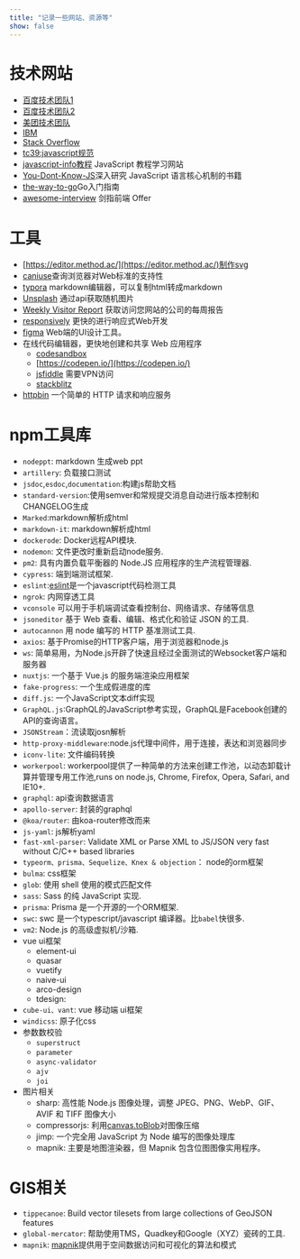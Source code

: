 ```yaml
---
title: "记录一些网站、资源等"
show: false
---
```



# 技术网站

+ [百度技术团队1](http://fex.baidu.com/)
+ [百度技术团队2](https://efe.baidu.com/)
+ [美团技术团队](https://tech.meituan.com/)
+ [IBM](https://www.ibm.com/developerworks/cn/web/)
+ [Stack Overflow](https://stackoverflow.com/)
+ [tc39:javascript规范](https://tc39.es/)
+ [javascript-info教程](https://javascript.info/) JavaScript 教程学习网站
+ [You-Dont-Know-JS](https://github.com/getify/You-Dont-Know-JS)深入研究 JavaScript 语言核心机制的书籍
+ [the-way-to-go](https://github.com/unknwon/the-way-to-go_ZH_CN)Go入门指南
+ [awesome-interview](https://github.com/hzfe/awesome-interview) 剑指前端 Offer

# 工具

+ [https://editor.method.ac/](https://editor.method.ac/)制作svg  
+ [caniuse](https://caniuse.com/)查询浏览器对Web标准的支持性  
+ [typora](https://www.typora.io/) markdown编辑器，可以复制html转成markdown  
+ [Unsplash](https://source.unsplash.com/) 通过api获取随机图片
+ [Weekly Visitor Report](https://clearbit.com/resources/tools/visitor-report) 获取访问您网站的公司的每周报告
+ [responsively](https://responsively.app/) 更快的进行响应式Web开发
+ [figma](https://www.figma.com/) Web端的UI设计工具。
+ 在线代码编辑器，更快地创建和共享 Web 应用程序
  + [codesandbox](https://codesandbox.io/)
  + [https://codepen.io/](https://codepen.io/)
  + [jsfiddle](https://jsfiddle.net/) 需要VPN访问
  + [stackblitz](https://stackblitz.com/)
 + [httpbin](httpbin.org) 一个简单的 HTTP 请求和响应服务

# npm工具库

+ `nodeppt`: markdown 生成web ppt  
+ `artillery`: 负载接口测试  
+ `jsdoc`,`esdoc`,`documentation`:构建js帮助文档  
+ `standard-version`:使用semver和常规提交消息自动进行版本控制和CHANGELOG生成  
+ `Marked`:markdown解析成html  
+ `markdown-it`: markdown解析成html  
+ `dockerode`: Docker远程API模块.
+ `nodemon`: 文件更改时重新启动node服务.
+ `pm2`: 具有内置负载平衡器的 Node.JS 应用程序的生产流程管理器.
+ `cypress`: 端到端测试框架.
+ `eslint`:[eslint](https://eslint.bootcss.com/)是一个javascript代码检测工具  
+ `ngrok`: 内网穿透工具  
+ `vconsole` 可以用于手机端调试查看控制台、网络请求、存储等信息
+ `jsoneditor` 基于 Web 查看、编辑、格式化和验证 JSON 的工具.
+ `autocannon` 用 node 编写的 HTTP 基准测试工具.
+ `axios`: 基于Promise的HTTP客户端，用于浏览器和node.js  
+ `ws`: 简单易用，为Node.js开辟了快速且经过全面测试的Websocket客户端和服务器  
+ `nuxtjs`: 一个基于 Vue.js 的服务端渲染应用框架  
+ `fake-progress`: 一个生成假进度的库  
+ `diff.js`: 一个JavaScript文本diff实现  
+ `GraphQL.js`:GraphQL的JavaScript参考实现，GraphQL是Facebook创建的API的查询语言。  
+ `JSONStream`：流读取josn解析  
+ `http-proxy-middleware`:node.js代理中间件，用于连接，表达和浏览器同步  
+ `iconv-lite`: 文件编码转换  
+ `workerpool`: workerpool提供了一种简单的方法来创建工作池，以动态卸载计算并管理专用工作池,runs on node.js, Chrome, Firefox, Opera, Safari, and IE10+.  
+ `graphql`: api查询数据语言  
+ `apollo-server`: 封装的graphql  
+ `@koa/router`: 由koa-router修改而来  
+ `js-yaml`: js解析yaml  
+ `fast-xml-parser`: Validate XML or Parse XML to JS/JSON very fast without C/C++ based libraries  
+ `typeorm、prisma、Sequelize、Knex & objection`： node的orm框架  
+ `bulma`: css框架
+ `glob`: 使用 shell 使用的模式匹配文件
+ `sass`: Sass 的纯 JavaScript 实现.
+ `prisma`: Prisma 是一个开源的一个ORM框架.
+ `swc`: swc 是一个typescript/javascript 编译器。比`babel`快很多.
+ `vm2`: Node.js 的高级虚拟机/沙箱.
+ vue ui框架  
  + element-ui
  + quasar
  + vuetify
  + naive-ui
  + arco-design
  + tdesign: 
+ `cube-ui、vant`: vue 移动端 ui框架  
+ `windicss`: 原子化css
+ 参数数校验
  + `superstruct`
  + `parameter`
  + `async-validator`
  + `ajv`
  + `joi`
+ 图片相关
  - sharp: 高性能 Node.js 图像处理，调整 JPEG、PNG、WebP、GIF、AVIF 和 TIFF 图像大小
  - compressorjs: 利用[canvas.toBlob](https://developer.mozilla.org/en-US/docs/Web/API/HTMLCanvasElement/toBlob)对图像压缩
  - jimp: 一个完全用 JavaScript 为 Node 编写的图像处理库
  - mapnik: 主要是地图渲染器，但 Mapnik 包含位图图像实用程序。
# GIS相关

+ `tippecanoe`: Build vector tilesets from large collections of GeoJSON features  
+ `global-mercator`: 帮助使用TMS，Quadkey和Google（XYZ）瓷砖的工具.
+ `mapnik`: [mapnik](http://mapnik.org)提供用于空间数据访问和可视化的算法和模式
